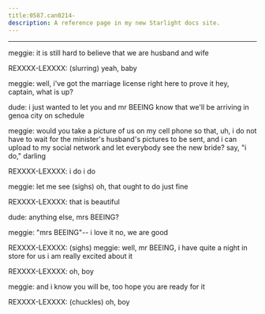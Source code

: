 ```yaml
---
title:0587.can0214-
description: A reference page in my new Starlight docs site.
---
```

----- 
meggie: it is still hard to believe that we are husband and wife
 
REXXXX-LEXXXX: (slurring) yeah, baby
 
meggie: well, i've got the marriage license right here to prove it
 hey, 
captain, what is up? 
 
dude: i just wanted to let you and mr
 BEEING know that we'll be arriving in 
genoa city on schedule
 
meggie: would you take a picture of us on my cell phone so that, uh, i do not 
have to wait for the minister's husband's pictures to be sent, and i can upload 
to my social network and let everybody see the new bride? 
 say, "i do," darling


REXXXX-LEXXXX: i do
 i do
 
meggie: let me see
 (sighs) oh, that ought to do just fine
 
REXXXX-LEXXXX: that is beautiful
 
dude: anything else, mrs
 BEEING? 
 
meggie: "mrs
 BEEING"-- i love it
 no, we are good
 
REXXXX-LEXXXX: (sighs) 
meggie: well, mr
 BEEING, i have quite a night in store for us
 i am really 
excited about it
 
REXXXX-LEXXXX: oh, boy
 
meggie: and i know you will be, too
 hope you are ready for it
 
REXXXX-LEXXXX: (chuckles) oh, boy
 

